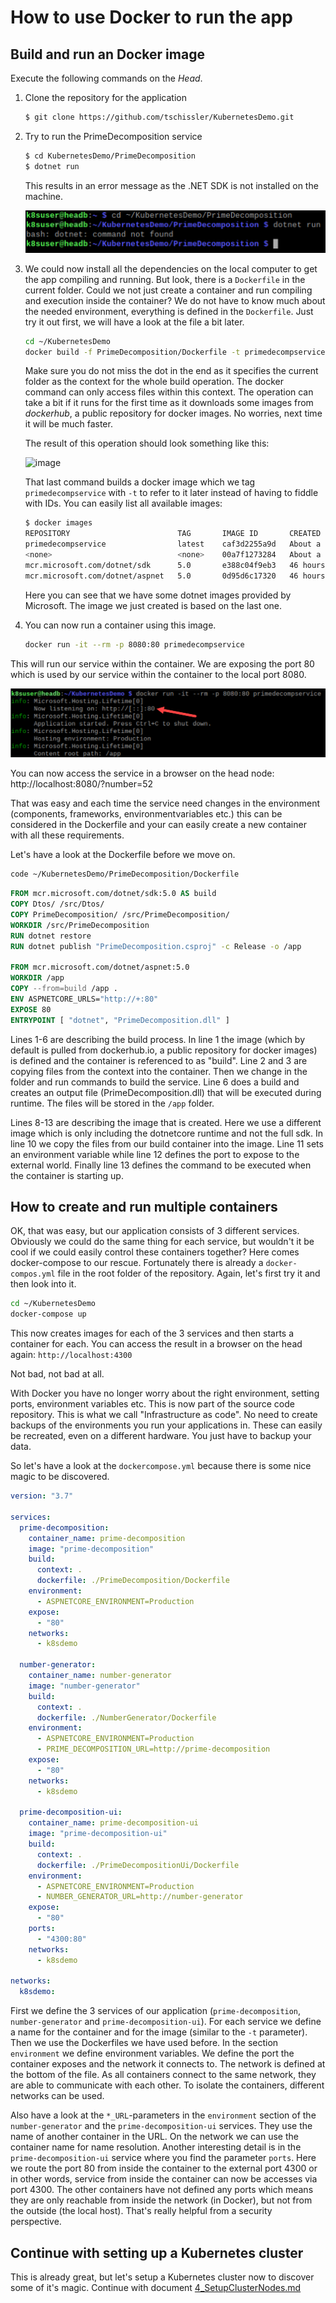 # How to use Docker to run the app

## Build and run an Docker image

Execute the following commands on the _Head_.

1. Clone the repository for the application
    ```bash
    $ git clone https://github.com/tschissler/KubernetesDemo.git
    ```
1. Try to run the PrimeDecomposition service
    ```bash
    $ cd KubernetesDemo/PrimeDecomposition
    $ dotnet run
    ```
    This results in an error message as the .NET SDK is not installed on the machine.

    ![Screenshot1](Screenshot1.png)
1. We could now install all the dependencies on the local computer to get the app compiling and running. But look, there is a `Dockerfile` in the current folder. Could we not just create a container and run compiling and execution inside the container? We do not have to know much about the needed environment, everything is defined in the `Dockerfile`. Just try it out first, we will have a look at the file a bit later.
    ```bash
    cd ~/KubernetesDemo
    docker build -f PrimeDecomposition/Dockerfile -t primedecompservice .
    ```
    Make sure you do not miss the dot in the end as it specifies the current folder as the context for the whole build operation. 
    The docker command can only access files within this context. The operation can take a bit if it runs for the first time as it downloads some 
    images from _dockerhub_, a public repository for docker images. No worries, next time it will be much faster.
    
    The result of this operation should look something like this:

    ![image](https://user-images.githubusercontent.com/11467601/115914576-6c971600-a472-11eb-9fd3-83b023593bf8.png)

    That last command builds a docker image which we tag `primedecompservice` with `-t` to refer to it later instead of having to fiddle with IDs.
    You can easily list all available images:
    ```bash
    $ docker images
    REPOSITORY                        TAG       IMAGE ID       CREATED              SIZE
    primedecompservice                latest    caf3d2255a9d   About a minute ago   174MB
    <none>                            <none>    00a7f1273284   About a minute ago   576MB
    mcr.microsoft.com/dotnet/sdk      5.0       e388c04f9eb3   46 hours ago         569MB
    mcr.microsoft.com/dotnet/aspnet   5.0       0d95d6c17320   46 hours ago         174MB
    ```
    Here you can see that we have some dotnet images provided by Microsoft. The image we just created is based on the last one.

1. You can now run a container using this image.
    ```bash
    docker run -it --rm -p 8080:80 primedecompservice
    ```

This will run our service within the container. We are exposing the port 80 which is used by our service within the container to the local port 8080.

![Screenshot2](Screenshot2.png)

You can now access the service in a browser on the head node: http://localhost:8080/?number=52

That was easy and each time the service need changes in the environment (components, frameworks, environmentvariables etc.) this can be 
considered in the Dockerfile and your can easily create a new container with all these requirements.

Let's have a look at the Dockerfile before we move on. 

```bash
code ~/KubernetesDemo/PrimeDecomposition/Dockerfile 
```

```dockerfile
FROM mcr.microsoft.com/dotnet/sdk:5.0 AS build
COPY Dtos/ /src/Dtos/
COPY PrimeDecomposition/ /src/PrimeDecomposition/
WORKDIR /src/PrimeDecomposition
RUN dotnet restore
RUN dotnet publish "PrimeDecomposition.csproj" -c Release -o /app

FROM mcr.microsoft.com/dotnet/aspnet:5.0
WORKDIR /app
COPY --from=build /app .
ENV ASPNETCORE_URLS="http://+:80"
EXPOSE 80
ENTRYPOINT [ "dotnet", "PrimeDecomposition.dll" ]
```

Lines 1-6 are describing the build process. In line 1 the image (which by default is pulled from dockerhub.io, 
a public repository for docker images) is defined and the container is referenced to as "build".
Line 2 and 3 are copying files from the context into the container. Then we change in the folder and 
run commands to build the service. Line 6 does a build and creates an output file (PrimeDecomposition.dll) that
will be executed during runtime. The files will be stored in the `/app` folder.

Lines 8-13 are describing the image that is created. Here we use a different image which is only including the dotnetcore 
runtime and not the full sdk. In line 10 we copy the files from our build container into the image. Line 11 sets an environment 
variable while line 12 defines the port to expose to the external world. Finally line 13 defines the command to be executed 
when the container is starting up.

## How to create and run multiple containers
OK, that was easy, but our application consists of 3 different services. Obviously we could do the same thing for each service, 
but wouldn't it be cool if we could easily control these containers together? Here comes docker-compose to our rescue.
Fortunately there is already a `docker-compos.yml` file in the root folder of the repository. Again, let's first try it and then look into it.

```bash
cd ~/KubernetesDemo
docker-compose up
```
This now creates images for each of the 3 services and then starts a container for each. You can access the result in a browser on the head again:
`http://localhost:4300`

Not bad, not bad at all. 

With Docker you have no longer worry about the right environment, setting ports, environment variables etc. This is now part of the source code repository. 
This is what we call "Infrastructure as code". No need to create backups of the environments you run your applications in. These can easily be recreated, even on a different hardware. You just have to backup your data.

So let's have a look at the `dockercompose.yml` because there is some nice magic to be discovered.

```yml
version: "3.7"

services:
  prime-decomposition:
    container_name: prime-decomposition
    image: "prime-decomposition"
    build:
      context: .
      dockerfile: ./PrimeDecomposition/Dockerfile
    environment:
      - ASPNETCORE_ENVIRONMENT=Production
    expose:
      - "80"
    networks:
      - k8sdemo

  number-generator:
    container_name: number-generator
    image: "number-generator"
    build:
      context: .
      dockerfile: ./NumberGenerator/Dockerfile
    environment:
      - ASPNETCORE_ENVIRONMENT=Production
      - PRIME_DECOMPOSITION_URL=http://prime-decomposition
    expose:
      - "80"
    networks:
      - k8sdemo

  prime-decomposition-ui:
    container_name: prime-decomposition-ui
    image: "prime-decomposition-ui"
    build:
      context: .
      dockerfile: ./PrimeDecompositionUi/Dockerfile
    environment:
      - ASPNETCORE_ENVIRONMENT=Production
      - NUMBER_GENERATOR_URL=http://number-generator
    expose:
      - "80"
    ports:
      - "4300:80"
    networks:
      - k8sdemo
        
networks:
  k8sdemo:
```

First we define the 3 services of our application (`prime-decomposition`, `number-generator` and `prime-decomposition-ui`).
For each service we define a name for the container and for the image (similar to the `-t` parameter). Then we use the 
Dockerfiles we have used before. In the section `environment` we define environment variables. We define the port the 
container exposes and the network it connects to. The network is defined at the bottom of the file. As all containers
connect to the same network, they are able to communicate with each other. To isolate the containers, different networks
can be used. 

Also have a look at the `*_URL`-parameters in the `environment` section of the `number-generator` and the `prime-decomposition-ui` services.
They use the name of another container in the URL. On the network we can use the container name for name resolution.
Another interesting detail is in the `prime-decomposition-ui` service where you find the parameter `ports`. Here we route the 
port 80 from inside the container to the external port 4300 or in other words, service from inside the container can now be 
accesses via port 4300. The other containers have not defined any ports which means they are only reachable from inside the 
network (in Docker), but not from the outside (the local host). That's really helpful from a security perspective.


## Continue with setting up a Kubernetes cluster
This is already great, but let's setup a Kubernetes cluster now to discover some of it's magic.
Continue with document [4_SetupClusterNodes.md](./4_SetupClusterNodes.md)